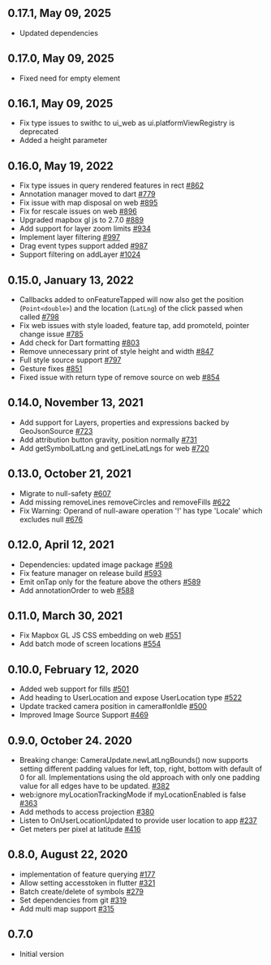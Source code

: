 ## 0.17.1, May 09, 2025

- Updated dependencies

## 0.17.0, May 09, 2025

- Fixed need for empty element

## 0.16.1, May 09, 2025

- Fix type issues to swithc to ui_web as ui.platformViewRegistry is deprecated
- Added a height parameter

## 0.16.0, May 19, 2022

- Fix type issues in query rendered features in rect [#862](https://github.com/flutter-mapbox-gl/maps/pull/862)
- Annotation manager moved to dart [#779](https://github.com/flutter-mapbox-gl/maps/pull/779)
- Fix issue with map disposal on web [#895](https://github.com/flutter-mapbox-gl/maps/pull/895)
- Fix for rescale issues on web [#896](https://github.com/flutter-mapbox-gl/maps/pull/896)
- Upgraded mapbox gl js to 2.7.0 [#889](https://github.com/flutter-mapbox-gl/maps/pull/889)
- Add support for layer zoom limits [#934](https://github.com/flutter-mapbox-gl/maps/pull/934)
- Implement layer filtering [#997](https://github.com/flutter-mapbox-gl/maps/pull/997)
- Drag event types support added [#987](https://github.com/flutter-mapbox-gl/maps/pull/987)
- Support filtering on addLayer [#1024](https://github.com/flutter-mapbox-gl/maps/pull/1024)

## 0.15.0, January 13, 2022

- Callbacks added to onFeatureTapped will now also get the position (`Point<double>`) and the location (`LatLng`) of the click passed when called [#798](https://github.com/flutter-mapbox-gl/maps/pull/798)
- Fix web issues with style loaded, feature tap, add promoteId, pointer change issue [#785](https://github.com/flutter-mapbox-gl/maps/pull/785)
- Add check for Dart formatting [#803](https://github.com/flutter-mapbox-gl/maps/pull/803)
- Remove unnecessary print of style height and width [#847](https://github.com/flutter-mapbox-gl/maps/pull/847)
- Full style source support [#797](https://github.com/flutter-mapbox-gl/maps/pull/797)
- Gesture fixes [#851](https://github.com/flutter-mapbox-gl/maps/pull/851)
- Fixed issue with return type of remove source on web [#854](https://github.com/flutter-mapbox-gl/maps/pull/854)

## 0.14.0, November 13, 2021

- Add support for Layers, properties and expressions backed by GeoJsonSource [#723](https://github.com/tobrun/flutter-mapbox-gl/pull/723)
- Add attribution button gravity, position normally [#731](https://github.com/tobrun/flutter-mapbox-gl/pull/731)
- Add getSymbolLatLng and getLineLatLngs for web [#720](https://github.com/tobrun/flutter-mapbox-gl/pull/720)

## 0.13.0, October 21, 2021

- Migrate to null-safety [#607](https://github.com/tobrun/flutter-mapbox-gl/pull/607)
- Add missing removeLines removeCircles and removeFills [#622](https://github.com/tobrun/flutter-mapbox-gl/pull/622)
- Fix Warning: Operand of null-aware operation '!' has type 'Locale' which excludes null [#676](https://github.com/tobrun/flutter-mapbox-gl/pull/676)

## 0.12.0, April 12, 2021

- Dependencies: updated image package [#598](https://github.com/tobrun/flutter-mapbox-gl/pull/598)
- Fix feature manager on release build [#593](https://github.com/tobrun/flutter-mapbox-gl/pull/593)
- Emit onTap only for the feature above the others [#589](https://github.com/tobrun/flutter-mapbox-gl/pull/589)
- Add annotationOrder to web [#588](https://github.com/tobrun/flutter-mapbox-gl/pull/588)

## 0.11.0, March 30, 2021

- Fix Mapbox GL JS CSS embedding on web [#551](https://github.com/tobrun/flutter-mapbox-gl/pull/551)
- Add batch mode of screen locations [#554](https://github.com/tobrun/flutter-mapbox-gl/pull/554)

## 0.10.0, February 12, 2020

- Added web support for fills [#501](https://github.com/tobrun/flutter-mapbox-gl/pull/501)
- Add heading to UserLocation and expose UserLocation type [#522](https://github.com/tobrun/flutter-mapbox-gl/pull/522)
- Update tracked camera position in camera#onIdle [#500](https://github.com/tobrun/flutter-mapbox-gl/pull/500)
- Improved Image Source Support [#469](https://github.com/tobrun/flutter-mapbox-gl/pull/469)

## 0.9.0, October 24. 2020

- Breaking change: CameraUpdate.newLatLngBounds() now supports setting different padding values for left, top, right, bottom with default of 0 for all. Implementations using the old approach with only one padding value for all edges have to be updated. [#382](https://github.com/tobrun/flutter-mapbox-gl/pull/382)
- web:ignore myLocationTrackingMode if myLocationEnabled is false [#363](https://github.com/tobrun/flutter-mapbox-gl/pull/363)
- Add methods to access projection [#380](https://github.com/tobrun/flutter-mapbox-gl/pull/380)
- Listen to OnUserLocationUpdated to provide user location to app [#237](https://github.com/tobrun/flutter-mapbox-gl/pull/237)
- Get meters per pixel at latitude [#416](https://github.com/tobrun/flutter-mapbox-gl/pull/416)

## 0.8.0, August 22, 2020

- implementation of feature querying [#177](https://github.com/tobrun/flutter-mapbox-gl/pull/177)
- Allow setting accesstoken in flutter [#321](https://github.com/tobrun/flutter-mapbox-gl/pull/321)
- Batch create/delete of symbols [#279](https://github.com/tobrun/flutter-mapbox-gl/pull/279)
- Set dependencies from git [#319](https://github.com/tobrun/flutter-mapbox-gl/pull/319)
- Add multi map support [#315](https://github.com/tobrun/flutter-mapbox-gl/pull/315)

## 0.7.0

- Initial version
